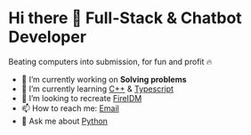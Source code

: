 # Hi there 👋 Full-Stack & Chatbot Developer
<p>Beating computers into submission, for fun and profit 🔥</p>

- 🔭 I’m currently working on <b>Solving problems</b>
- 🌱 I’m currently learning <a href='https://www.cplusplus.com/'>C++</a> & <a href='https://www.typescriptlang.org/'>Typescript</a>
- 👯 I’m looking to recreate <a href='https://github.com/fideledev/FireDM'>FireIDM</a>
- 📫 How to reach me: <a href='mailto:itfidele@gmail.com'>Email</a>
- 💬 Ask me about <a href='https://www.python.org/' target='_blank'>Python</a>
